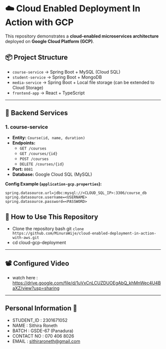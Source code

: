 # ☁️ Cloud Enabled Deployment In Action with GCP

This repository demonstrates a **cloud-enabled microservices architecture** deployed on **Google Cloud Platform (GCP)**.  


## 📦 Project Structure

- `course-service` → Spring Boot + MySQL (Cloud SQL)  
- `student-service` → Spring Boot + MongoDB  
- `media-service` → Spring Boot + Local file storage (can be extended to Cloud Storage)  
- `frontend-app` → React + TypeScript  

---

## 🔧 Backend Services

### 1. course-service
- **Entity:** `Course(id, name, duration)`
- **Endpoints:**
  - `GET /courses`
  - `GET /courses/{id}`
  - `POST /courses`
  - `DELETE /courses/{id}`
- **Port:** `8081`  
- **Database:** Google Cloud SQL (MySQL)  

**Config Example (`application-gcp.properties`):**
```properties
spring.datasource.url=jdbc:mysql://<CLOUD_SQL_IP>:3306/course_db
spring.datasource.username=<USERNAME>
spring.datasource.password=<PASSWORD>

```

## 🔧 How to Use This Repository ### 

- Clone the repository bash git
  ``` clone https://github.com/MinuraWije/cloud-enabled-deployment-in-action-with-aws.git ```
- cd cloud-gcp-deployment

---

## 📽️ Configured Video
- watch here : https://drive.google.com/file/d/1uVxCnLCUZDUOEgAbQ_khMnWec4U4BaXZ/view?usp=sharing

---
## Personal Information 👻
- STUDENT_ID : 2301671052
- NAME       : Sithira Roneth
- BATCH      : GSDE-67 (Panadura)
- CONTACT NO : 070 406 8026
- EMAIL      : sithiraroneth@gmail.com
